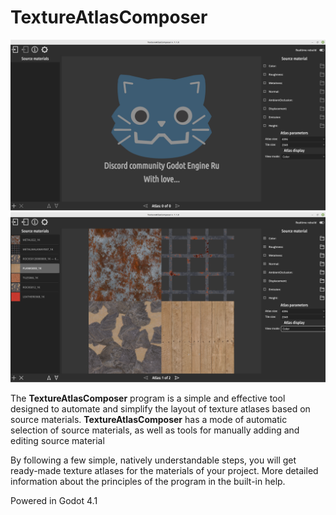 # TextureAtlasComposer

![Showcase image 1](https://github.com/abdurakhman-tru/GodotTextureAtlasComposer/blob/main/readme/img1.png) ![Showcase image 1](https://github.com/abdurakhman-tru/GodotTextureAtlasComposer/blob/main/readme/img2.png)

The **TextureAtlasComposer** program is a simple and effective tool designed to automate and simplify the layout of texture atlases based on source materials. **TextureAtlasComposer** has a mode of automatic selection of source materials, as well as tools for manually adding and editing source material

By following a few simple, natively understandable steps, you will get ready-made texture atlases for the materials of your project. More detailed information about the principles of the program in the built-in help.

Powered in Godot 4.1